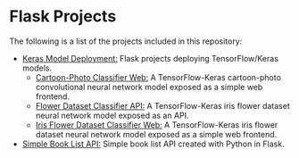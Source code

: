 # Flask Projects

The following is a list of the projects included in this repository:

* [Keras Model Deployment:](https://github.com/Carla-de-Beer/python-projects/tree/master/flask-projects/keras-model-deployment) Flask projects deploying TensorFlow/Keras models.
  * [Cartoon-Photo Classifier Web:](https://github.com/Carla-de-Beer/python-projects/tree/master/flask-projects/keras-model-deployment/cartoon-photo-classifier-web) A TensorFlow-Keras cartoon-photo convolutional neural network model exposed as a simple web frontend.
  * [Flower Dataset Classifier API:](https://github.com/Carla-de-Beer/python-projects/tree/master/flask-projects/keras-model-deployment/iris-flower-dataset-classifier-api) A TensorFlow-Keras iris flower dataset neural network model exposed as an API.
  * [Iris Flower Dataset Classifier Web:](https://github.com/Carla-de-Beer/python-projects/tree/master/flask-projects/keras-model-deployment/iris-flower-dataset-classifier-web) A TensorFlow-Keras iris flower dataset neural network model exposed as a simple web frontend.
* [Simple Book List API:](https://github.com/Carla-de-Beer/Python/tree/master/flask-projects/simple-book-list-api) Simple book list API created with Python in Flask.
